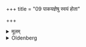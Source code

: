 +++
title = "09 पाकयज्ञेषु स्वयं होता"

+++

<details><summary>मूलम्</summary>

पाकयज्ञेषु स्वयं होता भवति ९
</details>

<details><summary>Oldenberg</summary>

9. (The sacrificer) himself is Hotṛ.
</details>
